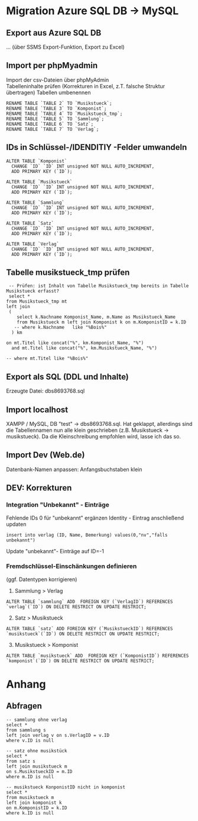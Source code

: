 #  Migration Azure SQL DB -> MySQL 

## Export aus Azure SQL DB 
... (über SSMS Export-Funktion, Export zu Excel)

## Import per phpMyadmin 

Import der csv-Dateien über phpMyAdmin  
Tabelleninhalte prüfen (Korrekturen in Excel, z.T. falsche Struktur übertragen)
Tabellen umbenennen  

```
RENAME TABLE `TABLE 2` TO `Musikstueck`;   
RENAME TABLE `TABLE 3` TO `Komponist`;   
RENAME TABLE `TABLE 4` TO `Musikstueck_tmp`;   
RENAME TABLE `TABLE 5` TO `Sammlung`;   
RENAME TABLE `TABLE 6` TO `Satz`;   
RENAME TABLE `TABLE 7` TO `Verlag`;   
```

## IDs in Schlüssel-/IDENDITIY -Felder umwandeln 

```
ALTER TABLE `Komponist` 
  CHANGE `ID` `ID` INT unsigned NOT NULL AUTO_INCREMENT, 
  ADD PRIMARY KEY (`ID`);

ALTER TABLE `Musikstueck` 
  CHANGE `ID` `ID` INT unsigned NOT NULL AUTO_INCREMENT, 
  ADD PRIMARY KEY (`ID`);

ALTER TABLE `Sammlung` 
  CHANGE `ID` `ID` INT unsigned NOT NULL AUTO_INCREMENT, 
  ADD PRIMARY KEY (`ID`);

ALTER TABLE `Satz` 
  CHANGE `ID` `ID` INT unsigned NOT NULL AUTO_INCREMENT, 
  ADD PRIMARY KEY (`ID`);

ALTER TABLE `Verlag` 
  CHANGE `ID` `ID` INT unsigned NOT NULL AUTO_INCREMENT, 
  ADD PRIMARY KEY (`ID`);

```

## Tabelle musikstueck_tmp prüfen  
```
 -- Prüfen: ist Inhalt von Tabelle Musikstueck_tmp bereits in Tabelle Musikstueck erfasst?  
 select * 
from Musikstueck_tmp mt
left join 
 ( 
    select k.Nachname Komponist_Name, m.Name as Musikstueck_Name 
    from Musikstueck m left join Komponist k on m.KomponistID = k.ID
   -- where k.Nachname	 like "%Bois%"
  ) km
  
on mt.Titel like concat("%", km.Komponist_Name, "%") 
  and mt.Titel like concat("%", km.Musikstueck_Name, "%") 
    
-- where mt.Titel like "%Bois%"

```

## Export als SQL (DDL und Inhalte)

Erzeugte Datei: dbs8693768.sql

##  Import localhost

XAMPP / MySQL, DB "test" -> dbs8693768.sql. Hat geklappt, allerdings sind die Tabellennamen nun alle klein geschrieben (z.B. Musikstueck -> musikstueck). Da die Kleinschreibung  empfohlen wird, lasse ich das so. 

##  Import Dev  (Web.de)
Datenbank-Namen anpassen: Anfangsbuchstaben klein 

## DEV: Korrekturen 
### Integration "Unbekannt" - Einträge 
Fehlende IDs 0 für "unbekannt" ergänzen 
Identity - Eintrag anschließend updaten 
```
insert into verlag (ID, Name, Bemerkung) values(0,"nv","falls unbekannt") 

```

Update "unbekannt"- Einträge auf ID=-1


### Fremdschlüssel-Einschänkungen definieren   
(ggf. Datentypen korrigieren)

1) Sammlung > Verlag
```
ALTER TABLE `sammlung` ADD  FOREIGN KEY (`VerlagID`) REFERENCES `verlag`(`ID`) ON DELETE RESTRICT ON UPDATE RESTRICT;
```
2) Satz > Musikstueck  
```
ALTER TABLE `satz` ADD FOREIGN KEY (`MusikstueckID`) REFERENCES `musikstueck`(`ID`) ON DELETE RESTRICT ON UPDATE RESTRICT;
```

3) Musikstueck > Komponist  
```
ALTER TABLE `musikstueck` ADD  FOREIGN KEY (`KomponistID`) REFERENCES `komponist`(`ID`) ON DELETE RESTRICT ON UPDATE RESTRICT;
```






# Anhang 
## Abfragen 

```
-- sammlung ohne verlag 
select * 
from sammlung s 
left join verlag v on s.VerlagID = v.ID
where v.ID is null 

-- satz ohne musikstück  
select * 
from satz s 
left join musikstueck m 
on s.MusikstueckID = m.ID 
where m.ID is null 

-- musikstueck KonponistID nicht in komponist 
select * 
from musikstueck m 
left join komponist k 
on m.KomponistID = k.ID
where k.ID is null 



```











